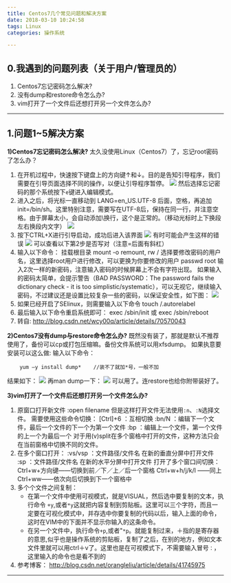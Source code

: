 ```yaml
---
title: Centos7几个常见问题和解决方案
date: 2018-03-10 10:24:58
tags: Linux
categories: 操作系统

---
```

## 0.我遇到的问题列表（关于用户/管理员的）
1. Centos7忘记密码怎么解决?
2. 没有dump和restore命令怎么办?
3. vim打开了一个文件后还想打开另一个文件怎么办?



---
## 1.问题1~5解决方案
**1)Centos7忘记密码怎么解决?**
太久没使用Linux（Centos7）了，忘记root密码了怎么办？
1. 在开机过程中，快速按下键盘上的方向键↑和↓。目的是告知引导程序，我们需要在引导页面选择不同的操作，以便让引导程序暂停。 
![](http://p5ki4lhmo.bkt.clouddn.com/00006centos%E5%B8%B8%E8%A7%81%E9%97%AE%E9%A2%981.jpg)
然后选择忘记密码的那个系统按下`e`键进入编辑模式。
2. 进入之后，将光标一直移动到 LANG=en_US.UTF-8 后面，空格，再追加init=/bin/sh。这里特别注意，需要写在UTF-8后，保持在同一行，并注意空格。由于屏幕太小，会自动添加\换行，这个是正常的。（移动光标时上下换段左右换段内文字）
![](http://p5ki4lhmo.bkt.clouddn.com/00006centos%E5%B8%B8%E8%A7%81%E9%97%AE%E9%A2%982.jpg)
3. 按下CTRL+X进行引导启动，成功后进入该界面
![](http://p5ki4lhmo.bkt.clouddn.com/00006centos%E5%B8%B8%E8%A7%81%E9%97%AE%E9%A2%983.jpg)
有时可能会产生这样的错误
![](http://p5ki4lhmo.bkt.clouddn.com/00006centos%E5%B8%B8%E8%A7%81%E9%97%AE%E9%A2%984.jpg)
可以查看以下第2步是否写对（注意=后面有斜杠）
4. 输入以下命令：
挂载根目录 
		mount -o remount, rw /
选择要修改密码的用户名，这里选择root用户进行修改，可以更换为你要修改的用户
		passwd root
输入2次一样的新密码，注意输入密码的时候屏幕上不会有字符出现。 
如果输入的密码太简单，会提示警告（BAD PASSWORD：The password fails the dictionary check - it is too simplistic/systematic），可以无视它，继续输入密码，不过建议还是设置比较复杂一些的密码，以保证安全性，如下图：
![](http://p5ki4lhmo.bkt.clouddn.com/00006centos%E5%B8%B8%E8%A7%81%E9%97%AE%E9%A2%985.jpg)
6. 如果已经开启了SElinux，则需要输入以下命令 
		touch /.autorelabel
7. 最后输入以下命令重启系统即可：
		exec /sbin/init 
或
		exec /sbin/reboot
6. 转自:
<http://blog.csdn.net/wcy00q/article/details/70570043>

**2)Centos7没有dump与restore命令怎么办?**
既然没有装了，那就是默认不推荐使用了，备份可以cp或打包压缩嘛。备份文件系统可以用xfsdump。
如果执意要安装可以这么做:
输入以下命令：

		yum –y install dump*    //装不了就加*号，一般不加
结果如下：
![](http://p5ki4lhmo.bkt.clouddn.com/00011%E9%B8%9F%E5%93%A5Linux%E5%AD%A6%E4%B9%A05-10.jpg)
再man dump一下：
![](http://p5ki4lhmo.bkt.clouddn.com/00011%E9%B8%9F%E5%93%A5Linux%E5%AD%A6%E4%B9%A05-09.jpg)
可以用了。连restore也给你附带装好了。

**3)vim打开了一个文件后还想打开另一个文件怎么办?**
1. 原窗口打开新文件
		:open filename
但是这样打开文件无法使用`:n`、`:N`选择文件。
需要使用这些命令切换：
		[Ctrl]+6 ：互相切换
		:bn/N ：编辑下一个文件，最后一个文件的下一个为第一个文件
		:bp ：编辑上一个文件，第一个文件的上一个为最后一个
对于用(v)split在多个窗格中打开的文件，这种方法只会在当前窗格中切换不同的文件。
2. 在多个窗口打开：
		:vs/vsp ：文件路径/文件名      在新的垂直分屏中打开文件
		:sp ：文件路径/文件名      在新的水平分屏中打开文件
打开了多个窗口间切换：
		Ctrl+w+方向键——切换到前／下／上／后一个窗格
		Ctrl+w+h/j/k/l ——同上
		Ctrl+ww——依次向后切换到下一个窗格中
3. 多个个文件之间复制：
	- 在第一个文件中使用可视模式，就是VISUAL，然后选中要复制的文本，执行命令 `+y`,或者`*y`这就把内容复制到剪贴板。这里可以三个字符，而且一定要在可视化模式中，并存选中你要复制的代码以后，输入上面的命令，这时在VIM中的下面并不显示你输入的这条命令。
	- 在另一个文件中，执行命令`+p`,或者"`*p`。就能复制过来，＋指的是寄存器的意思,似乎也是操作系统的剪贴板，复制了之后，在别的地方，例如文本文件里就可以用ctrl＋v了。这里也是在可视模式下，不需要输入冒号`：`，这里输入的命令也是看不到的
4. 参考博客：
<http://blog.csdn.net/orangleliu/article/details/41745975>

---

